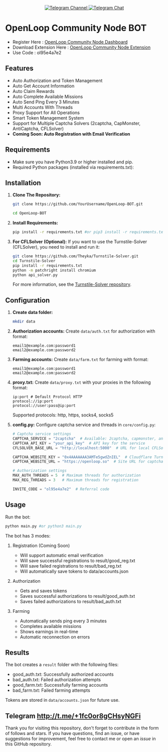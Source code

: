 <div align="center">

  <p align="center">
    <a href="https://t.me/cry_batya">
      <img src="https://img.shields.io/badge/Telegram-Channel-blue?style=for-the-badge&logo=telegram" alt="Telegram Channel">
    </a>
    <a href="https://t.me/+b0BPbs7V1aE2NDFi">
      <img src="https://img.shields.io/badge/Telegram-Chat-blue?style=for-the-badge&logo=telegram" alt="Telegram Chat">
    </a>
  </p>
</div>

# OpenLoop Community Node BOT

- Register Here : [OpenLoop Community Node Dashboard](https://openloop.so/auth/register)
- Download Extension Here : [OpenLoop Community Node Extension](https://chromewebstore.google.com/detail/openloop-community-node/effapmdildnpkiaeghlkicpfflpiambm)
- Use Code : ol95e4a7e2

## Features

  - Auto Authorization and Token Management
  - Auto Get Account Information
  - Auto Claim Rewards
  - Auto Complete Available Missions
  - Auto Send Ping Every 3 Minutes
  - Multi Accounts With Threads
  - Proxy Support for All Operations
  - Smart Token Management System
  - Support for Multiple Captcha Solvers (2captcha, CapMonster, AntiCaptcha, CFLSolver)
  - **Coming Soon: Auto Registration with Email Verification**

## Requirements

- Make sure you have Python3.9 or higher installed and pip.
- Required Python packages (installed via requirements.txt):


## Installation

1. **Clone The Repository:**
   ```bash
   git clone https://github.com/YourUsername/OpenLoop-BOT.git
   ```
   ```bash
   cd OpenLoop-BOT
   ```

2. **Install Requirements:**
   ```bash
   pip install -r requirements.txt #or pip3 install -r requirements.txt
   ```

3. **For CFLSolver (Optional):**
   If you want to use the Turnstile-Solver (CFLSolver), you need to install and run it:
   ```bash
   git clone https://github.com/Theyka/Turnstile-Solver.git
   cd Turnstile-Solver
   pip install -r requirements.txt
   python -m patchright install chromium
   python api_solver.py
   ```
   For more information, see the [Turnstile-Solver repository](https://github.com/Theyka/Turnstile-Solver).

## Configuration

1. **Create data folder:**
   ```bash
   mkdir data
   ```

2. **Authorization accounts:** Create `data/auth.txt` for authorization with format:
   ```
   email1@example.com:password1
   email2@example.com:password2
   ```

3. **Farming accounts:** Create `data/farm.txt` for farming with format:
   ```
   email1@example.com:password1
   email2@example.com:password2
   ```

4. **proxy.txt:** Create `data/proxy.txt` with your proxies in the following format:
   ```
   ip:port # Default Protocol HTTP
   protocol://ip:port
   protocol://user:pass@ip:port
   ```
   Supported protocols: http, https, socks4, socks5

5. **config.py:** Configure captcha service and threads in `core/config.py`:
   ```python
   # Captcha service settings
   CAPTCHA_SERVICE = "2captcha"  # Available: 2captcha, capmonster, anticaptcha, cflsolver
   CAPTCHA_API_KEY = "your_api_key"  # API key for the service
   CFLSOLVER_BASE_URL = "http://localhost:5000"  # URL for local CFLSolver API

   CAPTCHA_WEBSITE_KEY = "0x4AAAAAAA3AMTe5gwdZnIEL"  # Cloudflare Turnstile key
   CAPTCHA_WEBSITE_URL = "https://openloop.so"  # Site URL for captcha

   # Authorization settings
   MAX_AUTH_THREADS = 5  # Maximum threads for authorization
   MAX_REG_THREADS = 3   # Maximum threads for registration

   INVITE_CODE = "ol95e4a7e2"  # Referral code
   ```

## Usage

Run the bot:
```bash
python main.py #or python3 main.py
```

The bot has 3 modes:
1. Registration (Coming Soon)
   - Will support automatic email verification
   - Will save successful registrations to result/good_reg.txt
   - Will save failed registrations to result/bad_reg.txt
   - Will automatically save tokens to data/accounts.json

2. Authorization
   - Gets and saves tokens
   - Saves successful authorizations to result/good_auth.txt
   - Saves failed authorizations to result/bad_auth.txt

3. Farming
   - Automatically sends ping every 3 minutes
   - Completes available missions
   - Shows earnings in real-time
   - Automatic reconnection on errors

## Results

The bot creates a `result` folder with the following files:
- good_auth.txt: Successfully authorized accounts
- bad_auth.txt: Failed authorization attempts
- good_farm.txt: Successfully farming accounts
- bad_farm.txt: Failed farming attempts

Tokens are stored in `data/accounts.json` for future use.

## Telegram http://t.me/+1fc0or8gCHsyNGFi

Thank you for visiting this repository, don't forget to contribute in the form of follows and stars.
If you have questions, find an issue, or have suggestions for improvement, feel free to contact me or open an *issue* in this GitHub repository.
